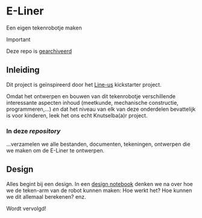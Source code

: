 # E-Liner
Een eigen tekenrobotje maken  

> [!IMPORTANT]  
> Deze repo is [gearchiveerd](https://docs.github.com/en/repositories/archiving-a-github-repository/archiving-repositories#)

## Inleiding

Dit project is geïnspireerd door het [Line-us](https://www.kickstarter.com/projects/line-us/line-us-the-little-robot-drawing-arm) kickstarter project.

Omdat het ontwerpen en bouwen van dit tekenrobotje verschillende interessante aspecten inhoud (meetkunde, mechanische constructie, programmeren,...) _en_ dat het niveau van elk van deze onderdelen bevattelijk is voor kinderen, leek het ons echt Knutselba(a)r project.

### In deze _repository_

...verzamelen we alle bestanden, documenten, tekeningen, ontwerpen die we maken om de E-Liner te ontwerpen.

## Design

Alles begint bij een design. In een [design notebook](design.ipynb) denken we na over hoe we de teken-arm van de robot kunnen maken: Hoe werkt het? Hoe kunnen we dit allemaal berekenen? enz.

Wordt vervolgd!
